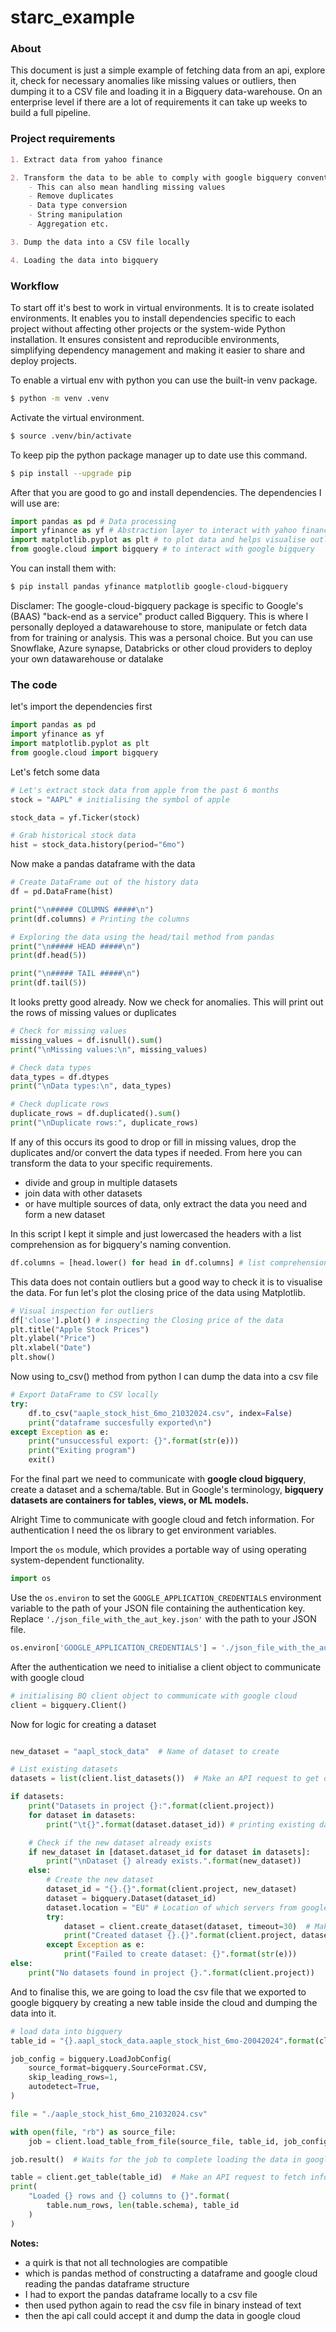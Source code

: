# starc_example

### About

This document is just a simple example of fetching data from an api, explore
it, check for necessary anomalies like missing values or outliers, then dumping
it to a CSV file and loading it in a Bigquery data-warehouse. On an enterprise
level if there are a lot of requirements it can take up weeks to build a full
pipeline.

### Project requirements
```md
1. Extract data from yahoo finance

2. Transform the data to be able to comply with google bigquery conventions of storing
    - This can also mean handling missing values
    - Remove duplicates
    - Data type conversion
    - String manipulation
    - Aggregation etc.

3. Dump the data into a CSV file locally

4. Loading the data into bigquery
```

### Workflow

To start off it's best to work in virtual environments. It is to create
isolated environments. It enables you to install dependencies specific to each
project without affecting other projects or the system-wide Python
installation. It ensures consistent and reproducible environments, simplifying
dependency management and making it easier to share and deploy projects.

To enable a virtual env with python you can use the built-in venv package.
```sh
$ python -m venv .venv
```

Activate the virtual environment.
```sh
$ source .venv/bin/activate
```

To keep pip the python package manager up to date use this command.
```sh
$ pip install --upgrade pip
```

After that you are good to go and install dependencies. The dependencies I will use are:

```python
import pandas as pd # Data processing
import yfinance as yf # Abstraction layer to interact with yahoo finance
import matplotlib.pyplot as plt # to plot data and helps visualise outliers
from google.cloud import bigquery # to interact with google bigquery
```

You can install them with:
```sh
$ pip install pandas yfinance matplotlib google-cloud-bigquery
```

Disclamer: The google-cloud-bigquery package is specific to Google's (BAAS)
"back-end as a service" product called Bigquery. This is where I personally
deployed a datawarehouse to store, manipulate or fetch data from for training
or analysis. This was a personal choice. But you can use Snowflake, Azure
synapse, Databricks or other cloud providers to deploy your own datawarehouse or
datalake

### The code

let's import the dependencies first
```python
import pandas as pd
import yfinance as yf
import matplotlib.pyplot as plt
from google.cloud import bigquery
```

Let's fetch some data
```python
# Let's extract stock data from apple from the past 6 months
stock = "AAPL" # initialising the symbol of apple

stock_data = yf.Ticker(stock)

# Grab historical stock data
hist = stock_data.history(period="6mo")
```

Now make a pandas dataframe with the data
```python
# Create DataFrame out of the history data
df = pd.DataFrame(hist)

print("\n##### COLUMNS #####\n")
print(df.columns) # Printing the columns

# Exploring the data using the head/tail method from pandas
print("\n##### HEAD #####\n")
print(df.head(5)) 

print("\n##### TAIL #####\n")
print(df.tail(5))
```

It looks pretty good already. Now we check for anomalies. This will print out the rows of missing values or duplicates
```python
# Check for missing values
missing_values = df.isnull().sum()
print("\nMissing values:\n", missing_values)

# Check data types
data_types = df.dtypes
print("\nData types:\n", data_types)

# Check duplicate rows
duplicate_rows = df.duplicated().sum()
print("\nDuplicate rows:", duplicate_rows)
```

If any of this occurs its good to drop or fill in missing values, drop the
duplicates and/or convert the data types if needed. From here you can transform
the data to your specific requirements.
- divide and group in multiple datasets
- join data with other datasets
- or have multiple sources of data, only extract the data you need and form a new dataset

In this script I kept it simple and just lowercased the headers with a list comprehension as for bigquery's naming convention.
```python
df.columns = [head.lower() for head in df.columns] # list comprehension to lowercase column headers
```

This data does not contain outliers but a good way to check it is to visualise
the data. For fun let's plot the closing price of the data using Matplotlib.
```python
# Visual inspection for outliers
df['close'].plot() # inspecting the Closing price of the data
plt.title("Apple Stock Prices")
plt.ylabel("Price")
plt.xlabel("Date")
plt.show()
```

Now using to_csv() method from python I can dump the data into a csv file
```python
# Export DataFrame to CSV locally
try:
    df.to_csv("aaple_stock_hist_6mo_21032024.csv", index=False)
    print("dataframe succesfully exported\n")
except Exception as e:
    print("unsuccessful export: {}".format(str(e)))
    print("Exiting program")
    exit()
```

For the final part we need to communicate with __google cloud bigquery__, create
a dataset and a schema/table. But in Google's terminology, __bigquery
datasets are containers for tables, views, or ML models.__

Alright Time to communicate with google cloud and fetch information. For
authentication I need the os library to get environment variables.

Import the `os` module, which provides a portable way of using operating
system-dependent functionality.

```python
import os
```

Use the `os.environ` to set the `GOOGLE_APPLICATION_CREDENTIALS` environment
variable to the path of your JSON file containing the authentication key.
Replace `'./json_file_with_the_aut_key.json'` with the path to your JSON file.

```python
os.environ['GOOGLE_APPLICATION_CREDENTIALS'] = './json_file_with_the_aut_key.json'
```

After the authentication we need to initialise a client object to communicate with google cloud
```python
# initialising BQ client object to communicate with google cloud
client = bigquery.Client()
```

Now for logic for creating a dataset
```python

new_dataset = "aapl_stock_data"  # Name of dataset to create

# List existing datasets
datasets = list(client.list_datasets())  # Make an API request to get datasets

if datasets:
    print("Datasets in project {}:".format(client.project))
    for dataset in datasets:
        print("\t{}".format(dataset.dataset_id)) # printing existing datasets

    # Check if the new dataset already exists
    if new_dataset in [dataset.dataset_id for dataset in datasets]:
        print("\nDataset {} already exists.".format(new_dataset))
    else:
        # Create the new dataset
        dataset_id = "{}.{}".format(client.project, new_dataset)
        dataset = bigquery.Dataset(dataset_id)
        dataset.location = "EU" # Location of which servers from google the dataset will be stored
        try:
            dataset = client.create_dataset(dataset, timeout=30)  # Make an API request to create dataset
            print("Created dataset {}.{}".format(client.project, dataset.dataset_id))
        except Exception as e:
            print("Failed to create dataset: {}".format(str(e)))
else:
    print("No datasets found in project {}.".format(client.project))
```

And to finalise this, we are going to load the csv file that we exported to
google bigquery by creating a new table inside the cloud and dumping the data
into it.
```python
# load data into bigquery
table_id = "{}.aapl_stock_data.aaple_stock_hist_6mo-20042024".format(client.project)

job_config = bigquery.LoadJobConfig(
    source_format=bigquery.SourceFormat.CSV,
    skip_leading_rows=1,
    autodetect=True,
)

file = "./aaple_stock_hist_6mo_21032024.csv"

with open(file, "rb") as source_file:
    job = client.load_table_from_file(source_file, table_id, job_config=job_config)

job.result()  # Waits for the job to complete loading the data in google cloud

table = client.get_table(table_id)  # Make an API request to fetch information
print(
    "Loaded {} rows and {} columns to {}".format(
        table.num_rows, len(table.schema), table_id
    )
)
```

__Notes:__
- a quirk is that not all technologies are compatible
- which is pandas method of constructing a dataframe and google cloud reading the pandas dataframe structure
- I had to export the pandas dataframe locally to a csv file
- then used python again to read the csv file in binary instead of text
- then the api call could accept it and dump the data in google cloud
